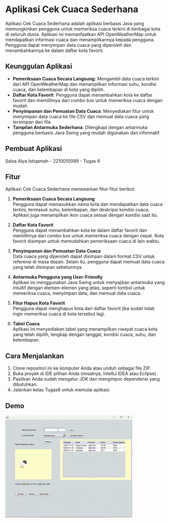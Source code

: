 # Aplikasi Cek Cuaca Sederhana

Aplikasi Cek Cuaca Sederhana adalah aplikasi berbasis Java yang memungkinkan pengguna untuk memeriksa cuaca terkini di berbagai kota di seluruh dunia. Aplikasi ini memanfaatkan API OpenWeatherMap untuk mendapatkan informasi cuaca dan menampilkannya kepada pengguna. Pengguna dapat menyimpan data cuaca yang diperoleh dan menambahkannya ke dalam daftar kota favorit.

## Keunggulan Aplikasi

- **Pemeriksaan Cuaca Secara Langsung**: Mengambil data cuaca terkini dari API OpenWeatherMap dan menampilkan informasi suhu, kondisi cuaca, dan kelembapan di kota yang dipilih.
- **Daftar Kota Favorit**: Pengguna dapat menambahkan kota ke daftar favorit dan memilihnya dari combo box untuk memeriksa cuaca dengan mudah.
- **Penyimpanan dan Pemuatan Data Cuaca**: Menyediakan fitur untuk menyimpan data cuaca ke file CSV dan memuat data cuaca yang tersimpan dari file.
- **Tampilan Antarmuka Sederhana**: Dilengkapi dengan antarmuka pengguna berbasis Java Swing yang mudah digunakan dan informatif.

## Pembuat Aplikasi

Salsa Alya Istiqamah - 2210010089 - Tugas 6

## Fitur

Aplikasi Cek Cuaca Sederhana menawarkan fitur-fitur berikut:

1. **Pemeriksaan Cuaca Secara Langsung**  
   Pengguna dapat memasukkan nama kota dan mendapatkan data cuaca terkini, termasuk suhu, kelembapan, dan deskripsi kondisi cuaca. Aplikasi juga menampilkan ikon cuaca sesuai dengan kondisi saat itu.

2. **Daftar Kota Favorit**  
   Pengguna dapat menambahkan kota ke dalam daftar favorit dan memilihnya dari combo box untuk memeriksa cuaca dengan cepat. Kota favorit disimpan untuk memudahkan pemeriksaan cuaca di lain waktu.

3. **Penyimpanan dan Pemuatan Data Cuaca**  
   Data cuaca yang diperoleh dapat disimpan dalam format CSV untuk referensi di masa depan. Selain itu, pengguna dapat memuat data cuaca yang telah disimpan sebelumnya.

4. **Antarmuka Pengguna yang User-Friendly**  
   Aplikasi ini menggunakan Java Swing untuk menyajikan antarmuka yang intuitif dengan elemen-elemen yang jelas, seperti tombol untuk memeriksa cuaca, menyimpan data, dan memuat data cuaca.

5. **Fitur Hapus Kota Favorit**  
   Pengguna dapat menghapus kota dari daftar favorit jika sudah tidak ingin memeriksa cuaca di kota tersebut lagi.

6. **Tabel Cuaca**  
   Aplikasi ini menyediakan tabel yang menampilkan riwayat cuaca kota yang telah dipilih, lengkap dengan tanggal, kondisi cuaca, suhu, dan kelembapan.

## Cara Menjalankan

1. Clone repositori ini ke komputer Anda atau unduh sebagai file ZIP.
2. Buka proyek di IDE pilihan Anda (misalnya, IntelliJ IDEA atau Eclipse).
3. Pastikan Anda sudah mengatur JDK dan mengimpor dependensi yang dibutuhkan.
4. Jalankan kelas Tugas6 untuk memulai aplikasi.

## Demo
![Demo GIF](img/tugas6.gif)

